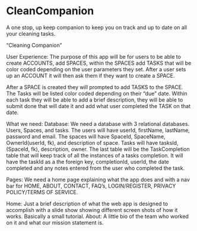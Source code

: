 # CleanCompanion
A one stop, up keep companion to keep you on track and up to date on all your cleaning tasks.

“Cleaning Companion”

User Experience: The purpose of this app will be for users to be able to create ACCOUNTS, add SPACES, within the SPACES add TASKS that will be color coded depending on the user parameters they set. After a user sets up an ACCOUNT it will then ask them if they want to create a SPACE. 

After a SPACE is created they will prompted to add TASKS to the SPACE. The Tasks will be listed color coded depending on their “due” date. Within each task they will be able to add a brief description, they will be able to submit done that will date it and add what user completed the TASK on that date. 

What we need: Database: We need a database with 3 relational databases. Users, Spaces, and tasks. The users will have userId, firstName, lastName, password and email. The spaces will have SpaceId, SpaceName, OwnerId(userId, fk), and description of space. Tasks will have tasksId, (SpaceId, fk), description, owner. The last table will be the TaskCompletion table that will keep track of all the instances of a tasks completion. It will have the taskId as a the foreign key, completionId, userId, the date completed and any notes entered from the user who completed the task. 

Pages: We need a home page explaining what the app does and with a nav bar for HOME, ABOUT, CONTACT, FAQ’s, LOGIN/REGISTER, PRIVACY POLICY/TERMS OF SERVICE. 

Home: Just a brief description of what the web app is designed to accomplish with a slide show showing different screen shots of how it works. Basically a small tutorial. About: A little bio of the team who worked on it and what our mission statement is.
